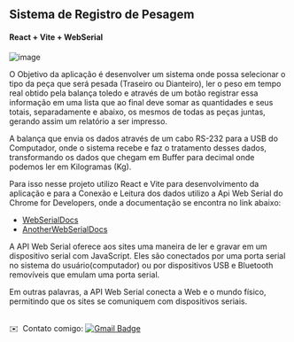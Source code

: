 ## Sistema de Registro de Pesagem 
#### React + Vite + WebSerial 

![image](https://github.com/thiagodau/balance-app/assets/26436413/614237e5-7e68-4c6c-a91a-24fb7f7f3766)


O Objetivo da aplicação é desenvolver um sistema onde possa selecionar o tipo da peça que será pesada (Traseiro ou Dianteiro), ler o peso em tempo real obtido pela balança toledo e através de um botão registrar essa informação em uma lista que ao final deve somar as quantidades e seus totais, separadamente e abaixo, os mesmos de todas as peças juntas, gerando assim um relatório a ser impresso.

A balança que envia os dados através de um cabo RS-232 para a USB do Computador, onde o sistema recebe e faz o tratamento desses dados, transformando os dados que chegam em Buffer para decimal onde podemos ler em Kilogramas (Kg).

Para isso nesse projeto utilizo React e Vite para desenvolvimento da aplicação e para a Conexão e Leitura dos dados utilizo a Api Web Serial do Chrome for Developers, onde a documentação se encontra no link abaixo:

- [WebSerialDocs](https://developer.chrome.com/docs/capabilities/serial?hl=pt-br)
- [AnotherWebSerialDocs](https://wicg.github.io/serial/)

A API Web Serial oferece aos sites uma maneira de ler e gravar em um dispositivo serial com JavaScript. Eles são conectados por uma porta serial no sistema do usuário(computador) ou por dispositivos USB e Bluetooth removíveis que emulam uma porta serial.

Em outras palavras, a API Web Serial conecta a Web e o mundo físico, permitindo que os sites se comuniquem com dispositivos seriais.



<br /> ✉️&nbsp; Contato comigo:  [![Gmail Badge](https://img.shields.io/badge/-thiagorodriguesdau@gmail.com-c14438?style=flat-square&logo=Gmail&logoColor=white&link=mailto:thiagorodriguesdau@gmail.com)](mailto:thiagorodriguesdau@gmail.com)
